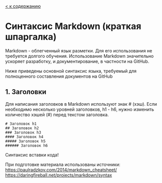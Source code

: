  [< к содержанию](./readme.md)
 # Синтаксис Markdown (краткая шпаргалка)

 Markdown - облегченный язык разметки. Для его использования не требуется долгого обучения. Использование Markdown значительно ускоряет разработку, и документирование, в частности на GitHub. 

 Ниже приведены основной синтаксис языка, требуемый для полноценного составления документов на GitHub

 ## 1. Заголовки
 Для написания заголовков в Markdown используют знак # (хэш). Если необходимо несколько уровней заголовков, h1 - h6, нужно изменить количество хэшей (#) перед текстом заголовка.

```
# Заголовок h1
## Заголовок h2
### Заголовок h3
#### Заголовок h4
##### Заголовок h5
###### Заголовок h6
```





Синтаксис вставки кода!



При подготовке материала использованы источники: 
https://paulradzkov.com/2014/markdown_cheatsheet/
https://daringfireball.net/projects/markdown/syntax

